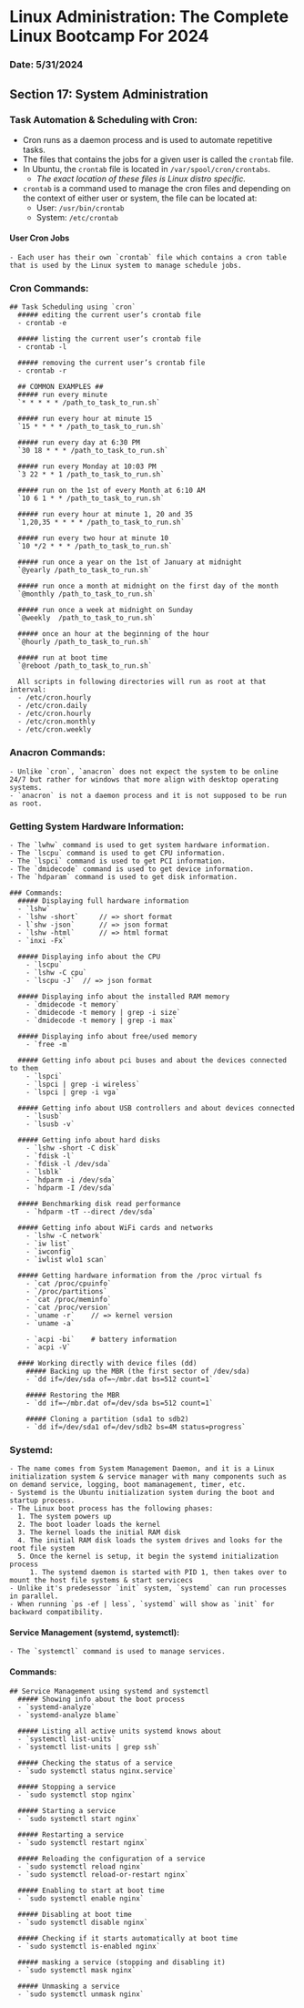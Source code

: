 # Linux Administration: The Complete Linux Bootcamp For 2024
### Date: 5/31/2024

## Section 17: System Administration

### Task Automation & Scheduling with Cron:
  - Cron runs as a daemon process and is used to automate repetitive tasks.
  - The files that contains the jobs for a given user is called the `crontab` file.
  - In Ubuntu, the `crontab` file is located in `/var/spool/cron/crontabs`.
    - *The exact location of these files is Linux distro specific.*
  - `crontab` is a command used to manage the cron files and depending on the context of either user or system, the file can be located at:
    - User: `/usr/bin/crontab`
    - System: `/etc/crontab`
  
  #### User Cron Jobs
    - Each user has their own `crontab` file which contains a cron table that is used by the Linux system to manage schedule jobs.
  
  ### Cron Commands:
    ## Task Scheduling using `cron`
      ##### editing the current user’s crontab file 
      - crontab -e
      
      ##### listing the current user’s crontab file 
      - crontab -l
      
      ##### removing the current user’s crontab file 
      - crontab -r
      
      ## COMMON EXAMPLES ##
      ##### run every minute
      `* * * * * /path_to_task_to_run.sh`
      
      ##### run every hour at minute 15
      `15 * * * * /path_to_task_to_run.sh`
      
      ##### run every day at 6:30 PM
      `30 18 * * * /path_to_task_to_run.sh`
      
      ##### run every Monday at 10:03 PM
      `3 22 * * 1 /path_to_task_to_run.sh`
      
      ##### run on the 1st of every Month at 6:10 AM
      `10 6 1 * * /path_to_task_to_run.sh`
      
      ##### run every hour at minute 1, 20 and 35
      `1,20,35 * * * * /path_to_task_to_run.sh`
      
      ##### run every two hour at minute 10
      `10 */2 * * * /path_to_task_to_run.sh`
      
      ##### run once a year on the 1st of January at midnight
      `@yearly /path_to_task_to_run.sh`
      
      ##### run once a month at midnight on the first day of the month
      `@monthly /path_to_task_to_run.sh`
      
      ##### run once a week at midnight on Sunday
      `@weekly  /path_to_task_to_run.sh`
      
      ##### once an hour at the beginning of the hour
      `@hourly /path_to_task_to_run.sh`
      
      ##### run at boot time
      `@reboot /path_to_task_to_run.sh`
      
      All scripts in following directories will run as root at that interval:
      - /etc/cron.hourly
      - /etc/cron.daily  
      - /etc/cron.hourly  
      - /etc/cron.monthly
      - /etc/cron.weekly
  
  ### Anacron Commands:
    - Unlike `cron`, `anacron` does not expect the system to be online 24/7 but rather for windows that more align with desktop operating systems.
    - `anacron` is not a daemon process and it is not supposed to be run as root.
  
  
  ### Getting System Hardware Information:
    - The `lwhw` command is used to get system hardware information.
    - The `lscpu` command is used to get CPU information.
    - The `lspci` command is used to get PCI information.
    - The `dmidecode` command is used to get device information.
    - The `hdparam` command is used to get disk information.
    
    ### Commands:
      ##### Displaying full hardware information
      - `lshw`
      - `lshw -short`     // => short format
      - l`shw -json`      // => json format
      - `lshw -html`      // => html format
      - `inxi -Fx`
      
      ##### Displaying info about the CPU
        - `lscpu`
        - `lshw -C cpu`
        - `lscpu -J`  // => json format
      
      ##### Displaying info about the installed RAM memory
        - `dmidecode -t memory` 
        - `dmidecode -t memory | grep -i size`
        - `dmidecode -t memory | grep -i max`
      
      ##### Displaying info about free/used memory
        - `free -m`
      
      ##### Getting info about pci buses and about the devices connected to them
        - `lspci`
        - `lspci | grep -i wireless`
        - `lspci | grep -i vga`
      
      ##### Getting info about USB controllers and about devices connected
        - `lsusb`
        - `lsusb -v`
      
      ##### Getting info about hard disks
        - `lshw -short -C disk`
        - `fdisk -l`
        - `fdisk -l /dev/sda`
        - `lsblk`
        - `hdparm -i /dev/sda`
        - `hdparm -I /dev/sda`
      
      ##### Benchmarking disk read performance
        - `hdparm -tT --direct /dev/sda`
      
      ##### Getting info about WiFi cards and networks
        - `lshw -C network`
        - `iw list`
        - `iwconfig`
        - `iwlist wlo1 scan`
      
      ##### Getting hardware information from the /proc virtual fs
        - `cat /proc/cpuinfo`
        - `/proc/partitions`
        - `cat /proc/meminfo`
        - `cat /proc/version`
        - `uname -r`    // => kernel version
        - `uname -a`
        
        - `acpi -bi`    # battery information
        - `acpi -V`
      
      #### Working directly with device files (dd)
        ##### Backing up the MBR (the first sector of /dev/sda)
        - `dd if=/dev/sda of=~/mbr.dat bs=512 count=1`
        
        ##### Restoring the MBR
        - `dd if=~/mbr.dat of=/dev/sda bs=512 count=1`
        
        ##### Cloning a partition (sda1 to sdb2)
        - `dd if=/dev/sda1 of=/dev/sdb2 bs=4M status=progress`
  
  
  ### Systemd:
    - The name comes from System Management Daemon, and it is a Linux initialization system & service manager with many components such as on demand service, logging, boot mamanagement, timer, etc.
    - Systemd is the Ubuntu initialization system during the boot and startup process.
    - The Linux boot process has the following phases:
      1. The system powers up
      2. The boot loader loads the kernel
      3. The kernel loads the initial RAM disk
      4. The initial RAM disk loads the system drives and looks for the root file system
      5. Once the kernel is setup, it begin the systemd initialization process
         1. The systemd daemon is started with PID 1, then takes over to mount the host file systems & start servicecs
    - Unlike it's predesessor `init` system, `systemd` can run processes in parallel.
    - When running `ps -ef | less`, `systemd` will show as `init` for backward compatibility.
   
   #### Service Management (systemd, systemctl):
    - The `systemctl` command is used to manage services.
  
  #### Commands:
    ## Service Management using systemd and systemctl
      ##### Showing info about the boot process
      - `systemd-analyze`
      - `systemd-analyze blame`
      
      ##### Listing all active units systemd knows about
      - `systemctl list-units`
      - `systemctl list-units | grep ssh`
      
      ##### Checking the status of a service
      - `sudo systemctl status nginx.service`
      
      ##### Stopping a service
      - `sudo systemctl stop nginx`
      
      ##### Starting a service
      - `sudo systemctl start nginx`
      
      ##### Restarting a service
      - `sudo systemctl restart nginx`
      
      ##### Reloading the configuration of a service
      - `sudo systemctl reload nginx`
      - `sudo systemctl reload-or-restart nginx`
      
      ##### Enabling to start at boot time
      - `sudo systemctl enable nginx`
      
      ##### Disabling at boot time
      - `sudo systemctl disable nginx`
      
      ##### Checking if it starts automatically at boot time
      - `sudo systemctl is-enabled nginx`
      
      ##### masking a service (stopping and disabling it)
      - `sudo systemctl mask nginx`
      
      ##### Unmasking a service
      - `sudo systemctl unmask nginx`